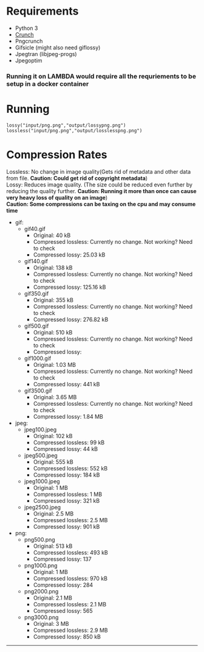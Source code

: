 # Requirements
* Python 3
* [Crunch](https://github.com/chrissimpkins/Crunch/blob/master/docs/EXECUTABLE.md)
* Pngcrunch
* Gifsicle (might also need giflossy)
* Jpegtran (libjpeg-progs)
* Jpegoptim 

### Running it on LAMBDA would require all the requriements to be setup in a docker container

# Running
```
lossy("input/png.png","output/lossypng.png")
lossless("input/png.png","output/losslesspng.png")
```

# Compression Rates

Lossless: No change in image quality(Gets rid of metadata and other data from file. <b>Caution: Could get rid of copyright metadata</b>)
<br/>Lossy: Reduces image quality. (The size could be reduced even further by reducing the quality further. <b>Caution: Running it more than once can cause very heavy loss of quality on an image</b>)
<br/><b>Caution: Some compressions can be taxing on the cpu and may consume time</b>

* gif: 
    * gif40.gif
        * Original: 40 kB
        * Compressed lossless: Currently no change. Not working? Need to check
        * Compressed lossy: 25.03 kB
    * gif140.gif
        * Original: 138 kB
        * Compressed lossless: Currently no change. Not working? Need to check
        * Compressed lossy: 125.16 kB
    * gif350.gif
        * Original: 355 kB
        * Compressed lossless: Currently no change. Not working? Need to check
        * Compressed lossy: 276.82 kB
    * gif500.gif
        * Original: 510 kB
        * Compressed lossless: Currently no change. Not working? Need to check
        * Compressed lossy:
    * gif1000.gif
        * Original: 1.03 MB
        * Compressed lossless: Currently no change. Not working? Need to check
        * Compressed lossy: 441 kB
    * gif3500.gif
        * Original: 3.65 MB
        * Compressed lossless: Currently no change. Not working? Need to check
        * Compressed lossy: 1.84 MB
* jpeg:
    * jpeg100.jpeg
        * Original: 102 kB
        * Compressed lossless: 99 kB
        * Compressed lossy: 44 kB
    * jpeg500.jpeg
        * Original: 555 kB
        * Compressed lossless: 552 kB
        * Compressed lossy: 184 kB
    * jpeg1000.jpeg
        * Original: 1 MB
        * Compressed lossless: 1 MB
        * Compressed lossy: 321 kB
    * jpeg2500.jpeg
        * Original: 2.5 MB
        * Compressed lossless: 2.5 MB
        * Compressed lossy: 901 kB
* png:
    * png500.png
        * Original: 513 kB
        * Compressed lossless: 493 kB
        * Compressed lossy: 137
    * png1000.png
        * Original: 1 MB
        * Compressed lossless: 970 kB
        * Compressed lossy: 284
    * png2000.png
        * Original: 2.1 MB
        * Compressed lossless: 2.1 MB
        * Compressed lossy: 565
    * png3000.png
        * Original: 3 MB
        * Compressed lossless: 2.9 MB
        * Compressed lossy: 850 kB    
***

